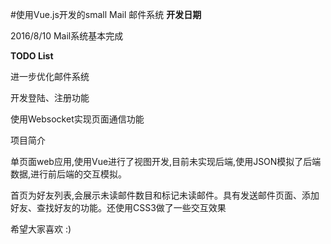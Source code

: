 #使用Vue.js开发的small Mail 邮件系统
**开发日期**

2016/8/10 Mail系统基本完成

**TODO List**

进一步优化邮件系统

开发登陆、注册功能

使用Websocket实现页面通信功能


项目简介

单页面web应用,使用Vue进行了视图开发,目前未实现后端,使用JSON模拟了后端数据,进行前后端的交互模拟。

首页为好友列表,会展示未读邮件数目和标记未读邮件。具有发送邮件页面、添加好友、查找好友的功能。还使用CSS3做了一些交互效果

希望大家喜欢 :)
